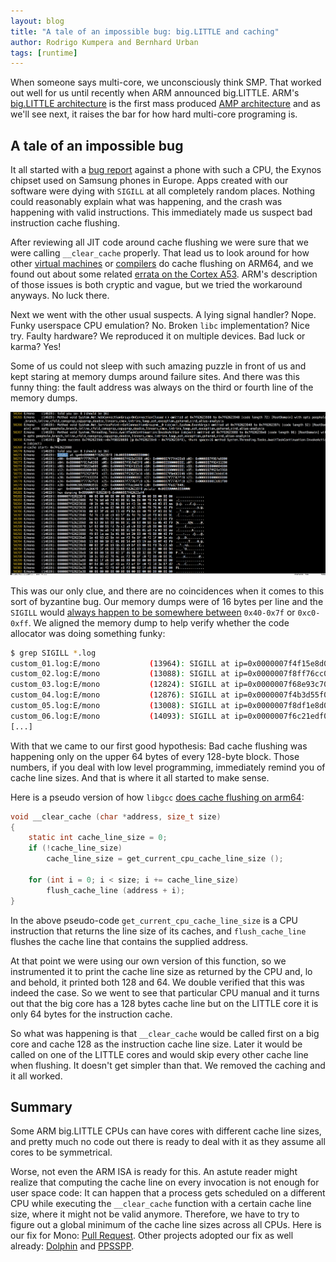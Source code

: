 ```yaml
---
layout: blog
title: "A tale of an impossible bug: big.LITTLE and caching"
author: Rodrigo Kumpera and Bernhard Urban
tags: [runtime]
---
```


When someone says multi-core, we unconsciously think SMP. That worked out well for us until recently when ARM announced big.LITTLE.
ARM's [big.LITTLE architecture](https://en.wikipedia.org/wiki/ARM_big.LITTLE)
is the first mass produced
[AMP architecture](http://www.embedded.com/design/mcus-processors-and-socs/4429496/Multicore-basics)
and as we'll see next, it raises the bar for how hard multi-core programing is.

## A tale of an impossible bug

It all started with a [bug report](https://bugzilla.xamarin.com/show_bug.cgi?id=39859) against a phone with such a CPU, the Exynos chipset used on Samsung phones in Europe.
Apps created with our software were dying with `SIGILL` at all completely random places.
Nothing could reasonably explain what was happening, and the crash was happening with valid instructions. This immediately made us suspect bad
instruction cache flushing.

After reviewing all JIT code around cache flushing we were sure that we were calling `__clear_cache` properly. That lead us to look around
for how other
[virtual machines](https://github.com/v8/v8/blob/fec99c689b8587b863df4a5c4793c601772ef663/src/arm64/cpu-arm64.cc#L40)
or
[compilers](https://github.com/llvm-mirror/compiler-rt/blob/ff75f2a0260b1940436a483413091c5770427c04/lib/builtins/clear_cache.c#L146)
do cache flushing on ARM64, and we found out about some related
[errata on the Cortex A53](https://silver.arm.com/download/Unspecified/BX500-DA-10400-r0p0-08rel0/Cortex_A53_MPCore_Software_Developers_Errata_Notice_v18.pdf). ARM's description of those issues
is both cryptic and vague, but we tried the workaround anyways. No luck there.

Next we went with the other usual suspects. A lying signal handler? Nope. Funky userspace CPU emulation? No.
Broken `libc` implementation? Nice try. Faulty hardware? We reproduced it on multiple devices. Bad luck or karma? Yes!

Some of us could not sleep with such amazing puzzle in front of us and kept staring at
memory dumps around failure sites. And there was this funny thing: the fault address was always on the third or fourth line of the memory dumps.

[![hexdump](/images/2016-09-10-arm64-icache_hexdump.png)](/images/2016-09-10-arm64-icache_hexdump.png)

This was our only clue, and there are no coincidences when it comes to this sort of byzantine bug. Our memory dumps were of 16 bytes per line
and the `SIGILL` would [always happen to be somewhere between](https://gist.github.com/lewurm/97dff0a56929b56a0fc5ab49af06fd06) `0x40-0x7f` or `0xc0-0xff`.
We aligned the memory dump to help verify whether the code allocator was doing something funky:

```bash
$ grep SIGILL *.log
custom_01.log:E/mono           (13964): SIGILL at ip=0x0000007f4f15e8d0
custom_02.log:E/mono           (13088): SIGILL at ip=0x0000007f8ff76cc0
custom_03.log:E/mono           (12824): SIGILL at ip=0x0000007f68e93c70
custom_04.log:E/mono           (12876): SIGILL at ip=0x0000007f4b3d55f0
custom_05.log:E/mono           (13008): SIGILL at ip=0x0000007f8df1e8d0
custom_06.log:E/mono           (14093): SIGILL at ip=0x0000007f6c21edf0
[...]
```

With that we came to our first good hypothesis: Bad cache flushing was happening only on the upper 64 bytes of every 128-byte block.
Those numbers, if you deal with low level programming, immediately remind you of cache line sizes. And that is where it all started to make
sense.

Here is a pseudo version of how `libgcc` [does cache flushing on arm64](https://android.googlesource.com/toolchain/gcc/+/master/gcc-4.9/libgcc/config/aarch64/sync-cache.c#54):

```c
void __clear_cache (char *address, size_t size)
{
    static int cache_line_size = 0;
    if (!cache_line_size)
        cache_line_size = get_current_cpu_cache_line_size ();

    for (int i = 0; i < size; i += cache_line_size)
        flush_cache_line (address + i);
}
```

In the above pseudo-code `get_current_cpu_cache_line_size` is a CPU instruction that returns the line size of its caches, and `flush_cache_line`
flushes the cache line that contains the supplied address.

At that point we were using our own version of this function, so we instrumented it to print the cache line size as returned by the CPU and, lo and behold,
it printed both 128 and 64. We double verified that this was indeed the case. So we went to see that particular CPU manual and it turns out that the big core has
a 128 bytes cache line but on the LITTLE core it is only 64 bytes for the instruction cache.

So what was happening is that `__clear_cache` would be called first on a big core and cache 128 as the instruction cache line size. Later it would be called on one
of the LITTLE cores and would skip every other cache line when flushing. It doesn't get simpler than that. We removed the caching and it all worked.

## Summary

Some ARM big.LITTLE CPUs can have cores with different cache line sizes, and pretty much no code out there is ready to deal with it as they
assume all cores to be symmetrical.

Worse, not even the ARM ISA is ready for this. An astute reader might realize that computing the cache line on every invocation
is not enough for user space code:
It can happen that a process gets scheduled on a different CPU while executing
the `__clear_cache` function with a certain cache line size, where it might not
be valid anymore.
Therefore, we have to try to figure out a global minimum of the cache line sizes across all CPUs.
Here is our fix for Mono: [Pull Request](https://github.com/mono/mono/pull/3549).
Other projects adopted our fix as well already: [Dolphin](https://github.com/dolphin-emu/dolphin/pull/4204) and [PPSSPP](https://github.com/hrydgard/ppsspp/pull/8769).
